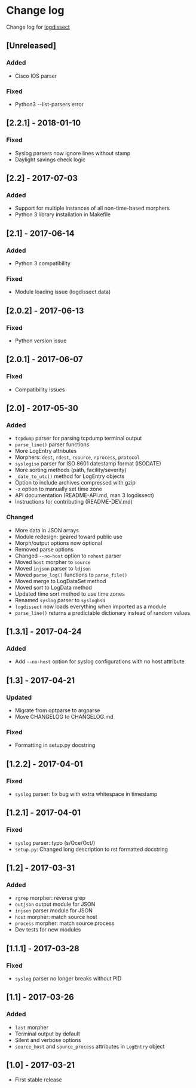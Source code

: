 # Change log
Change log for [logdissect](https://github.com/dogoncouch/logdissect)

## [Unreleased]
### Added
- Cisco IOS parser

### Fixed
- Python3 --list-parsers error

## [2.2.1] - 2018-01-10
### Fixed
- Syslog parsers now ignore lines without stamp
- Daylight savings check logic

## [2.2] - 2017-07-03
### Added
- Support for multiple instances of all non-time-based morphers
- Python 3 library installation in Makefile

## [2.1] - 2017-06-14
### Added
- Python 3 compatibility

### Fixed
- Module loading issue (logdissect.data)

## [2.0.2] - 2017-06-13
### Fixed
- Python version issue

## [2.0.1] - 2017-06-07
### Fixed
- Compatibility issues

## [2.0] - 2017-05-30
### Added
- `tcpdump` parser for parsing tcpdump terminal output
- `parse_line()` parser functions
- More LogEntry attributes
- Morphers: `dest`, `rdest`, `rsource`, `rprocess`, `protocol`
- `syslogiso` parser for ISO 8601 datestamp format (ISODATE)
- More sorting methods (path, facility/severity)
- `_date_to_utc()` method for LogEntry objects
- Option to include archives compressed with gzip
- `-z` option to manually set time zone
- API documentation (README-API.md, man 3 logdissect)
- Instructions for contributing (README-DEV.md)

### Changed
- More data in JSON arrays
- Module redesign: geared toward public use
- Morph/output options now optional
- Removed parse options
- Changed `--no-host` option to `nohost` parser
- Moved `host` morpher to `source`
- Moved `injson` parser to `ldjson`
- Moved `parse_log()` functions to `parse_file()`
- Moved merge to LogDataSet method
- Moved sort to LogData method
- Updated time sort method to use time zones
- Renamed `syslog` parser to `syslogbsd`
- `logdissect` now loads everything when imported as a module
- `parse_line()` returns a predictable dictionary instead of random values

## [1.3.1] - 2017-04-24
### Added
- Add `--no-host` option for syslog configurations with no host attribute

## [1.3] - 2017-04-21
### Updated
- Migrate from optparse to argparse
- Move CHANGELOG to CHANGELOG.md
### Fixed
- Formatting in setup.py docstring

## [1.2.2] - 2017-04-01
### Fixed
- `syslog` parser: fix bug with extra whitespace in timestamp

## [1.2.1] - 2017-04-01
### Fixed
- `syslog` parser: typo (s/Oce/Oct/)
- `setup.py`: Changed long description to rst formatted docstring

## [1.2] - 2017-03-31
### Added
- `rgrep` morpher: reverse grep
- `outjson` output module for JSON
- `injson` parser module for JSON
- `host` morpher: match source host
- `process` morpher: match source process
- Dev tests for new modules

## [1.1.1] - 2017-03-28
### Fixed
- `syslog` parser no longer breaks without PID

## [1.1] - 2017-03-26
### Added
- `last` morpher
- Terminal output by default
- Silent and verbose options
- `source_host` and `source_process` attributes in `LogEntry` object

## [1.0] - 2017-03-21
- First stable release
